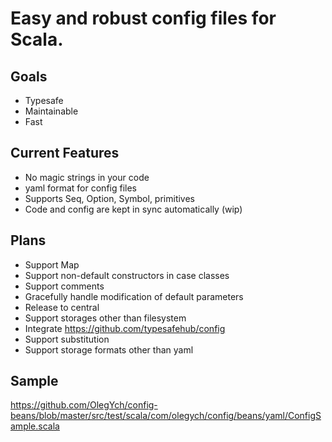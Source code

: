 Easy and robust config files for Scala.
=========================================

Goals
---------
* Typesafe
* Maintainable
* Fast

Current Features
-----------
* No magic strings in your code
* yaml format for config files
* Supports Seq, Option, Symbol, primitives
* Code and config are kept in sync automatically (wip)

Plans
----------
* Support Map
* Support non-default constructors in case classes
* Support comments
* Gracefully handle modification of default parameters
* Release to central
* Support storages other than filesystem
* Integrate https://github.com/typesafehub/config
* Support substitution
* Support storage formats other than yaml

Sample
------
https://github.com/OlegYch/config-beans/blob/master/src/test/scala/com/olegych/config/beans/yaml/ConfigSample.scala